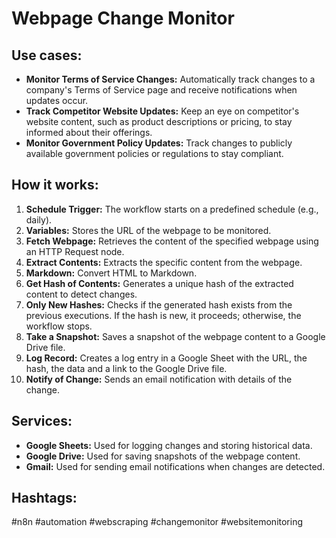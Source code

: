# Webpage Change Monitor

## Use cases:

*   **Monitor Terms of Service Changes:** Automatically track changes to a company's Terms of Service page and receive notifications when updates occur.
*   **Track Competitor Website Updates:** Keep an eye on competitor's website content, such as product descriptions or pricing, to stay informed about their offerings.
*   **Monitor Government Policy Updates:** Track changes to publicly available government policies or regulations to stay compliant.

## How it works:

1.  **Schedule Trigger:** The workflow starts on a predefined schedule (e.g., daily).
2.  **Variables:** Stores the URL of the webpage to be monitored.
3.  **Fetch Webpage:** Retrieves the content of the specified webpage using an HTTP Request node.
4.  **Extract Contents:** Extracts the specific content from the webpage.
5.  **Markdown:** Convert HTML to Markdown.
6.  **Get Hash of Contents:** Generates a unique hash of the extracted content to detect changes.
7.  **Only New Hashes:** Checks if the generated hash exists from the previous executions. If the hash is new, it proceeds; otherwise, the workflow stops.
8.  **Take a Snapshot:** Saves a snapshot of the webpage content to a Google Drive file.
9.  **Log Record:** Creates a log entry in a Google Sheet with the URL, the hash, the data and a link to the Google Drive file.
10. **Notify of Change:** Sends an email notification with details of the change.

## Services:

*   **Google Sheets:** Used for logging changes and storing historical data.
*   **Google Drive:** Used for saving snapshots of the webpage content.
*   **Gmail:** Used for sending email notifications when changes are detected.

## Hashtags:

#n8n #automation #webscraping #changemonitor #websitemonitoring

